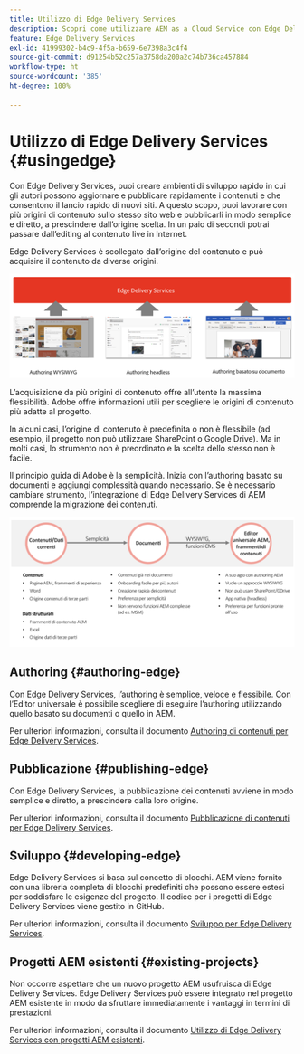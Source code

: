 ```yaml
---
title: Utilizzo di Edge Delivery Services
description: Scopri come utilizzare AEM as a Cloud Service con Edge Delivery Services.
feature: Edge Delivery Services
exl-id: 41999302-b4c9-4f5a-b659-6e7398a3c4f4
source-git-commit: d91254b52c257a3758da200a2c74b736ca457884
workflow-type: ht
source-wordcount: '385'
ht-degree: 100%

---
```



# Utilizzo di Edge Delivery Services {#usingedge}

Con Edge Delivery Services, puoi creare ambienti di sviluppo rapido in cui gli autori possono aggiornare e pubblicare rapidamente i contenuti e che consentono il lancio rapido di nuovi siti. A questo scopo, puoi lavorare con più origini di contenuto sullo stesso sito web e pubblicarli in modo semplice e diretto, a prescindere dall’origine scelta. In un paio di secondi potrai passare dall’editing al contenuto live in Internet.

Edge Delivery Services è scollegato dall’origine del contenuto e può acquisire il contenuto da diverse origini.

![Origini di contenuto per Edge Delivery](assets/content-sources.png)

L’acquisizione da più origini di contenuto offre all’utente la massima flessibilità. Adobe offre informazioni utili per scegliere le origini di contenuto più adatte al progetto.

In alcuni casi, l’origine di contenuto è predefinita o non è flessibile (ad esempio, il progetto non può utilizzare SharePoint o Google Drive). Ma in molti casi, lo strumento non è preordinato e la scelta dello stesso non è facile.

Il principio guida di Adobe è la semplicità. Inizia con l’authoring basato su documenti e aggiungi complessità quando necessario. Se è necessario cambiare strumento, l’integrazione di Edge Delivery Services di AEM comprende la migrazione dei contenuti.

![Flessibilità dell’origine di contenuto](assets/content-source-flexiblity.png)

## Authoring {#authoring-edge}

Con Edge Delivery Services, l’authoring è semplice, veloce e flessibile. Con l’Editor universale è possibile scegliere di eseguire l’authoring utilizzando quello basato su documenti o quello in AEM.

Per ulteriori informazioni, consulta il documento [Authoring di contenuti per Edge Delivery Services](authoring.md).

## Pubblicazione {#publishing-edge}

Con Edge Delivery Services, la pubblicazione dei contenuti avviene in modo semplice e diretto, a prescindere dalla loro origine.

Per ulteriori informazioni, consulta il documento [Pubblicazione di contenuti per Edge Delivery Services](publishing.md).

## Sviluppo {#developing-edge}

Edge Delivery Services si basa sul concetto di blocchi. AEM viene fornito con una libreria completa di blocchi predefiniti che possono essere estesi per soddisfare le esigenze del progetto. Il codice per i progetti di Edge Delivery Services viene gestito in GitHub.

Per ulteriori informazioni, consulta il documento [Sviluppo per Edge Delivery Services](developing.md).

## Progetti AEM esistenti {#existing-projects}

Non occorre aspettare che un nuovo progetto AEM usufruisca di Edge Delivery Services. Edge Delivery Services può essere integrato nel progetto AEM esistente in modo da sfruttare immediatamente i vantaggi in termini di prestazioni.

Per ulteriori informazioni, consulta il documento [Utilizzo di Edge Delivery Services con progetti AEM esistenti](existing-projects.md).
